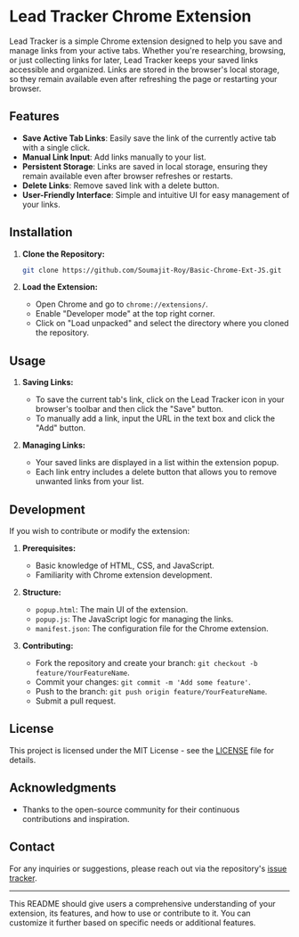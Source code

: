 

# Lead Tracker Chrome Extension

Lead Tracker is a simple Chrome extension designed to help you save and manage links from your active tabs. Whether you're researching, browsing, or just collecting links for later, Lead Tracker keeps your saved links accessible and organized. Links are stored in the browser's local storage, so they remain available even after refreshing the page or restarting your browser.

## Features

- **Save Active Tab Links**: Easily save the link of the currently active tab with a single click.
- **Manual Link Input**: Add links manually to your list.
- **Persistent Storage**: Links are saved in local storage, ensuring they remain available even after browser refreshes or restarts.
- **Delete Links**: Remove saved link with a delete button.
- **User-Friendly Interface**: Simple and intuitive UI for easy management of your links.

## Installation

1. **Clone the Repository:**

   ```bash
   git clone https://github.com/Soumajit-Roy/Basic-Chrome-Ext-JS.git
   ```

2. **Load the Extension:**

   - Open Chrome and go to `chrome://extensions/`.
   - Enable "Developer mode" at the top right corner.
   - Click on "Load unpacked" and select the directory where you cloned the repository.

## Usage

1. **Saving Links:**
   - To save the current tab's link, click on the Lead Tracker icon in your browser's toolbar and then click the "Save" button.
   - To manually add a link, input the URL in the text box and click the "Add" button.

2. **Managing Links:**
   - Your saved links are displayed in a list within the extension popup.
   - Each link entry includes a delete button that allows you to remove unwanted links from your list.

## Development

If you wish to contribute or modify the extension:

1. **Prerequisites:**
   - Basic knowledge of HTML, CSS, and JavaScript.
   - Familiarity with Chrome extension development.

2. **Structure:**
   - `popup.html`: The main UI of the extension.
   - `popup.js`: The JavaScript logic for managing the links.
   - `manifest.json`: The configuration file for the Chrome extension.

3. **Contributing:**
   - Fork the repository and create your branch: `git checkout -b feature/YourFeatureName`.
   - Commit your changes: `git commit -m 'Add some feature'`.
   - Push to the branch: `git push origin feature/YourFeatureName`.
   - Submit a pull request.

## License

This project is licensed under the MIT License - see the [LICENSE](LICENSE) file for details.

## Acknowledgments

- Thanks to the open-source community for their continuous contributions and inspiration.

## Contact

For any inquiries or suggestions, please reach out via the repository's [issue tracker](https://github.com/Soumajit-Roy/Basic-Chrome-Ext-JS/issues).

---

This README should give users a comprehensive understanding of your extension, its features, and how to use or contribute to it. You can customize it further based on specific needs or additional features.
